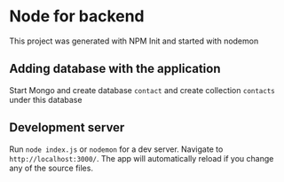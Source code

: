 # Node for backend

This project was generated with NPM Init and started with nodemon

## Adding database with the application

Start Mongo and create database `contact` and create collection `contacts` under this database

## Development server

Run `node index.js` or `nodemon` for a dev server. Navigate to `http://localhost:3000/`. The app will automatically reload if you change any of the source files.